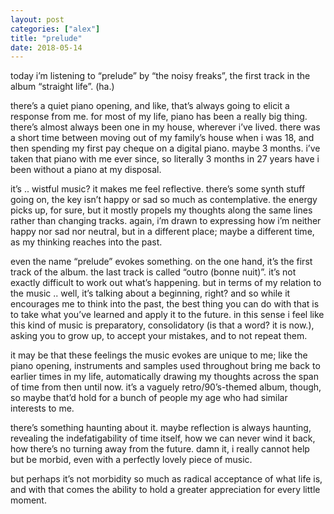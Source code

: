 ```yaml
---
layout: post
categories: ["alex"]
title: "prelude"
date: 2018-05-14
---
```


today i’m listening to “prelude” by “the noisy freaks”, the first track in the album
“straight life”. (ha.)

there’s a quiet piano opening, and like, that’s always going to elicit a response from
me. for most of my life, piano has been a really big thing. there’s almost always been one in
my house, wherever i’ve lived. there was a short time between moving out of my family’s
house when i was 18, and then spending my first pay cheque on a digital piano. maybe 3
months. i’ve taken that piano with me ever since, so literally 3 months in 27 years have i
been without a piano at my disposal.

it’s .. wistful music? it makes me feel reflective. there’s some synth stuff going on, the
key isn’t happy or sad so much as contemplative. the energy picks up, for sure, but it mostly
propels my thoughts along the same lines rather than changing tracks. again, i’m drawn to
expressing how i’m neither happy nor sad nor neutral, but in a different place; maybe a
different time, as my thinking reaches into the past.

even the name “prelude” evokes something. on the one hand, it’s the first track of the
album. the last track is called “outro (bonne nuit)”. it’s not exactly difficult to work out
what’s happening. but in terms of my relation to the music .. well, it’s talking about a
beginning, right? and so while it encourages me to think into the past, the best thing you can
do with that is to take what you’ve learned and apply it to the future. in this sense i feel like
this kind of music is preparatory, consolidatory (is that a word? it is now.), asking you to
grow up, to accept your mistakes, and to not repeat them.

it may be that these feelings the music evokes are unique to me; like the piano
opening, instruments and samples used throughout bring me back to earlier times in my life,
automatically drawing my thoughts across the span of time from then until now. it’s a
vaguely retro/90’s-themed album, though, so maybe that’d hold for a bunch of people my
age who had similar interests to me.

there’s something haunting about it. maybe reflection is always haunting, revealing
the indefatigability of time itself, how we can never wind it back, how there’s no turning
away from the future. damn it, i really cannot help but be morbid, even with a perfectly
lovely piece of music.

but perhaps it’s not morbidity so much as radical acceptance of what life is, and with
that comes the ability to hold a greater appreciation for every little moment.
